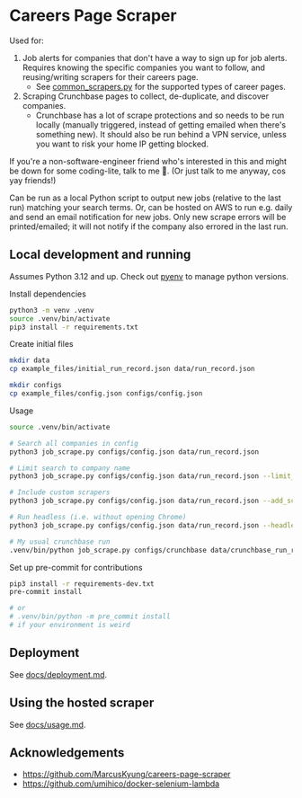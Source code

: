 # Careers Page Scraper

Used for:
1. Job alerts for companies that don't have a way to sign up for job alerts. Requires knowing the specific companies you want to follow, and reusing/writing scrapers for their careers page.
   * See [common_scrapers.py](common_scrapers.py) for the supported types of career pages.
2. Scraping Crunchbase pages to collect, de-duplicate, and discover companies.
   * Crunchbase has a lot of scrape protections and so needs to be run locally (manually triggered, instead of getting emailed when there's something new). It should also be run behind a VPN service, unless you want to risk your home IP getting blocked.

If you're a non-software-engineer friend who's interested in this and might be down for some coding-lite, talk to me 🙂. (Or just talk to me anyway, cos yay friends!)

Can be run as a local Python script to output new jobs (relative to the last run) matching your search terms. Or, can be hosted on AWS to run e.g. daily and send an email notification for new jobs. Only new scrape errors will be printed/emailed; it will not notify if the company also errored in the last run.


## Local development and running

Assumes Python 3.12 and up. Check out [pyenv](https://github.com/pyenv/pyenv#installation) to manage python versions.

Install dependencies
```sh
python3 -m venv .venv
source .venv/bin/activate
pip3 install -r requirements.txt
```

Create initial files
```sh
mkdir data
cp example_files/initial_run_record.json data/run_record.json

mkdir configs
cp example_files/config.json configs/config.json
```

Usage
```sh
source .venv/bin/activate

# Search all companies in config
python3 job_scrape.py configs/config.json data/run_record.json

# Limit search to company name
python3 job_scrape.py configs/config.json data/run_record.json --limit_company "example company name"

# Include custom scrapers
python3 job_scrape.py configs/config.json data/run_record.json --add_scrapers_file configs/scrapers.py

# Run headless (i.e. without opening Chrome)
python3 job_scrape.py configs/config.json data/run_record.json --headless

# My usual crunchbase run
.venv/bin/python job_scrape.py configs/crunchbase data/crunchbase_run_record.json --backup_run_record
```

Set up pre-commit for contributions
```sh
pip3 install -r requirements-dev.txt
pre-commit install

# or
# .venv/bin/python -m pre_commit install
# if your environment is weird
```

## Deployment

See [docs/deployment.md](docs/deployment.md).

## Using the hosted scraper

See [docs/usage.md](docs/usage.md).

## Acknowledgements

- https://github.com/MarcusKyung/careers-page-scraper
- https://github.com/umihico/docker-selenium-lambda
